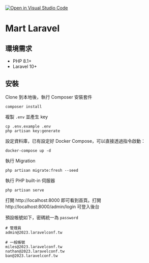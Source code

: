 [![Open in Visual Studio Code](https://classroom.github.com/assets/open-in-vscode-718a45dd9cf7e7f842a935f5ebbe5719a5e09af4491e668f4dbf3b35d5cca122.svg)](https://classroom.github.com/online_ide?assignment_repo_id=11541750&assignment_repo_type=AssignmentRepo)
# Mart Laravel

## 環境需求

- PHP 8.1+
- Laravel 10+

## 安裝

Clone 到本地後，執行 Composer 安裝套件

```
composer install
```

複製 `.env` 並產生 key

```
cp .env.example .env
php artisan key:generate
```

設定資料庫，已有設定好 Docker Compose，可以直接透過指令啟動：

```
docker-compose up -d
```

執行 Migration

```
php artisan migrate:fresh --seed
```

執行 PHP built-in 伺服器

```
php artisan serve
```

打開 http://localhost:8000 即可看到首頁。打開 http://localhost:8000/admin/login 可登入後台 

預設帳號如下，密碼統一為 `password`

```
# 管理員
admin@2023.laravelconf.tw

# 一般帳號
miles@2023.laravelconf.tw
nathan@2023.laravelconf.tw
ban@2023.laravelconf.tw
```
